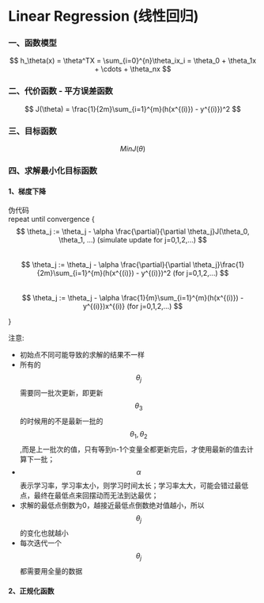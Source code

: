 # Linear Regression (线性回归)

### 一、函数模型
$$
    h_\theta(x) = \theta^TX = \sum_{i=0}^{n}\theta_ix_i = \theta_0 + \theta_1x + \cdots + \theta_nx
$$

### 二、代价函数 - 平方误差函数
$$
    J(\theta) = \frac{1}{2m}\sum_{i=1}^{m}(h(x^{(i)}) - y^{(i)})^2
$$

### 三、目标函数
$$
    Min J(\theta)
$$

### 四、求解最小化目标函数

#### 1、梯度下降

伪代码  
repeat until convergence {
&nbsp;&nbsp;&nbsp;&nbsp;$$
    \theta_j := \theta_j - \alpha \frac{\partial}{\partial \theta_j}J(\theta_0, \theta_1, ...)
    (simulate update for j=0,1,2,...)
$$
&nbsp;&nbsp;&nbsp;&nbsp;$$   
    \theta_j := \theta_j - \alpha \frac{\partial}{\partial \theta_j}\frac{1}{2m}\sum_{i=1}^{m}(h(x^{(i)}) - y^{(i)})^2   
    (for j=0,1,2,...)
$$
&nbsp;&nbsp;&nbsp;&nbsp;$$   
    \theta_j := \theta_j - \alpha \frac{1}{m}\sum_{i=1}^{m}(h(x^{(i)}) - y^{(i)})x^{(i)}   
    (for j=0,1,2,...)
$$ 

}

注意:
- 初始点不同可能导致的求解的结果不一样
- 所有的$$\theta_j$$需要同一批次更新，即更新$$\theta_3$$的时候用的不是最新一批的$$\theta_1, \theta_2$$,而是上一批次的值，只有等到n-1个变量全都更新完后，才使用最新的值去计算下一批；
- $$\alpha$$表示学习率，学习率太小，则学习时间太长；学习率太大，可能会错过最低点，最终在最低点来回摆动而无法到达最优；
- 求解的最低点倒数为0，越接近最低点倒数绝对值越小，所以$$\theta_j$$的变化也就越小
- 每次迭代一个$$\theta_j$$都需要用全量的数据

#### 2、正规化函数



